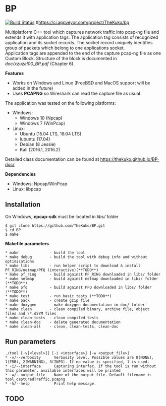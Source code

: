 BP
===
[![Build Status](https://travis-ci.org/TheKuko/BP.svg?branch=master)](https://travis-ci.org/TheKuko/BP)
#https://ci.appveyor.com/project/TheKuko/bp

Multiplatform C++ tool which captures network traffic into pcap-ng file and extends it with application tags. 
The application tag consists of recognized application and its socket records. The socket record uniquely identifies group of packets which belong to one applications socket.  
Application tags are appended to the end of the capture pcap-ng file as one Custom Block. Structure of the block is documented in *doc/xzuzel00_BP.pdf* (Chapter 6).

**Features**
- Works on Windows and Linux (FreeBSD and MacOS support will be added in the future)
- Uses **PCAPNG** so Wireshark can read the capture file as usual

The application was tested on the following platforms:
- Windows:
    - Windows 10 (Npcap)
    - Windows 7 (WinPcap)
- Linux:
    - Ubuntu (15.04 LTS, 16.04 LTS)
    - lubuntu (17.04)
    - Debian (8 Jessie)
    - Kali (2016.1, 2016.2)

Detailed class documentation can be found at https://thekuko.github.io/BP-doc/

**Dependencies**
- Windows: Npcap/WinPcap
- Linux: libpcap

## Installation
On Windows, **npcap-sdk** must be located in _libs/_ folder
    
    $ git clone https://github.com/TheKuko/BP.git
    $ cd BP
    $ make

**Makefile parameters**

    * make              - build the tool
    * make debug        - build the tool with debug info and without optimisations
    * make libs         - run helper script to download & install PF_RING/netmap/PFQ (interactive)(**TODO**)
    * make pf_ring      - build against PF_RING downloaded in libs/ folder
    * make netmap       - build against netmap downloaded in libs/ folder (**TODO**)
    * make pfq          - build against PFQ downloaded in libs/ folder (**TODO**)
    * make test         - run basic tests (**TODO**)
    * make pack         - create gzip file
    * make doxygen      - make doxygen documentation in doc/ folder
    * make clean        - clean compiled binary, archive file, object files and \*.dSYM files
    * make clean-tests  - clean compiled tests
    * make clean-doc    - delete generated documentation
    * make clean-all    - clean, clean-tests, clean-doc

## Run parameters
    ./tool [-v[<level>]] [-i <interface>] [-w <output_file>]
    * -v/--verbosity      Verbosity level. Possible values are 0(NONE), 1(ERR), 2(WARNING), 3(INFO). If no value is specified, 1 is used.
    * -i/--interface      Capturing interfec. If the tool is run without this parameter, available interfaces will be printed
    * -w/--output-file    Name of the output file. Default filename is tool_capturedTraffic.pcapng
    * -h/--help           Print help message.

## TODO

